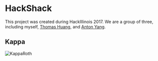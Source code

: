 # HackShack
This project was created during HackIllinois 2017. We are a group of three, including myself, [Thomas Huang](https://github.com/thomasehuang), and [Anton Yang](https://github.com/theunderpaidone).

## Kappa
![KappaRoth](http://oi63.tinypic.com/348iphj.jpg)
